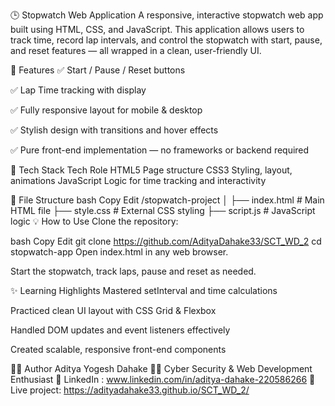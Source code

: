 🕒 Stopwatch Web Application
A responsive, interactive stopwatch web app built using HTML, CSS, and JavaScript. This application allows users to track time, record lap intervals, and control the stopwatch with start, pause, and reset features — all wrapped in a clean, user-friendly UI.

🚀 Features
✅ Start / Pause / Reset buttons

✅ Lap Time tracking with display

✅ Fully responsive layout for mobile & desktop

✅ Stylish design with transitions and hover effects

✅ Pure front-end implementation — no frameworks or backend required

🎨 Tech Stack
Tech	Role
HTML5	Page structure
CSS3	Styling, layout, animations
JavaScript	Logic for time tracking and interactivity


📁 File Structure
bash
Copy
Edit
/stopwatch-project
│
├── index.html       # Main HTML file
├── style.css        # External CSS styling
├── script.js        # JavaScript logic
💡 How to Use
Clone the repository:

bash
Copy
Edit
git clone https://github.com/AdityaDahake33/SCT_WD_2
cd stopwatch-app
Open index.html in any web browser.

Start the stopwatch, track laps, pause and reset as needed.

✨ Learning Highlights
Mastered setInterval and time calculations

Practiced clean UI layout with CSS Grid & Flexbox

Handled DOM updates and event listeners effectively

Created scalable, responsive front-end components

👨‍💻 Author
Aditya Yogesh Dahake
🧑‍🎓 Cyber Security & Web Development Enthusiast
🔗 LinkedIn : www.linkedin.com/in/aditya-dahake-220586266
🔗 Live project: https://adityadahake33.github.io/SCT_WD_2/
